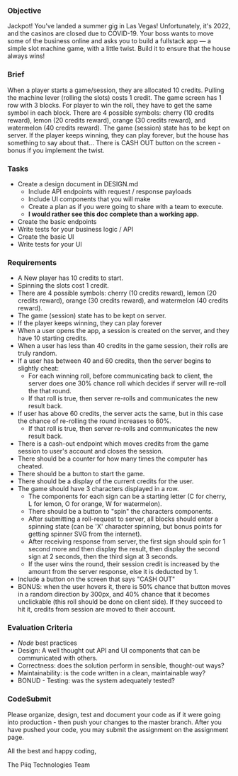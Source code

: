### Objective

Jackpot! You've landed a summer gig in Las Vegas! Unfortunately, it's 2022, and the casinos are closed due to COVID-19. Your boss wants to move some of the business online and asks you to build a fullstack app — a simple slot machine game, with a little twist. Build it to ensure that the house always wins!

### Brief

When a player starts a game/session, they are allocated 10 credits.
Pulling the machine lever (rolling the slots) costs 1 credit.
The game screen has 1 row with 3 blocks.
For player to win the roll, they have to get the same symbol in each block.
There are 4 possible symbols: cherry (10 credits reward), lemon (20 credits reward), orange (30 credits reward), and watermelon (40 credits reward).
The game (session) state has to be kept on server.
If the player keeps winning, they can play forever, but the house has something to say about that...
There is  CASH OUT button on the screen - bonus if you implement the twist.

### Tasks
  
- Create a design document in DESIGN.md
  - Include API endpoints with request / response payloads
  - Include UI components that you will make
  - Create a plan as if you were going to share with a team to execute.
  - **I would rather see this doc complete than a working app.**
- Create the basic endpoints
- Write tests for your business logic / API
- Create the basic UI
- Write tests for your UI

### Requirements

- A New player has 10 credits to start.
- Spinning the slots cost 1 credit.
- There are 4 possible symbols: cherry (10 credits reward), lemon (20 credits reward), orange (30 credits reward), and watermelon (40 credits reward).
- The game (session) state has to be kept on server.
- If the player keeps winning, they can play forever
- When a user opens the app, a session is created on the server, and they have 10 starting credits.
- When a user has less than 40 credits in the game session, their rolls are truly random.
- If a user has between 40 and 60 credits, then the server begins to slightly cheat:
  - For each winning roll, before communicating back to client, the server does one 30% chance roll which decides if server will re-roll the that round.
  - If that roll is true, then server re-rolls and communicates the new result back.
- If user has above 60 credits, the server acts the same, but in this case the chance of re-rolling the round increases to 60%.
  - If that roll is true, then server re-rolls and communicates the new result back.
- There is a cash-out endpoint which moves credits from the game session to user's account and closes the session.
- There should be a counter for how many times the computer has cheated.
- There should be a button to start the game.
- There should be a display of the current credits for the user.
- The game should have 3 characters displayed in a row.
  - The components for each sign can be a starting letter (C for cherry, L for lemon, O for orange, W for watermelon).
  - There should be a button to "spin" the characters components.
  - After submitting a roll-request to server, all blocks should enter a spinning state (can be 'X' character spinning, but bonus points for getting spinner SVG from the internet).
  - After receiving response from server, the first sign should spin for 1 second more and then display the result, then display the second sign at 2 seconds, then the third sign at 3 seconds.
  - If the user wins the round, their session credit is increased by the amount from the server response, else it is deducted by 1.
- Include a button on the screen that says "CASH OUT"
- BONUS: when the user hovers it, there is 50% chance that button moves in a random direction by 300px, and 40% chance that it becomes unclickable (this roll should be done on client side). If they succeed to hit it, credits from session are moved to their account.

### Evaluation Criteria

- *Node* best practices
- Design: A well thought out API and UI components that can be communicated with others.
- Correctness: does the solution perform in sensible, thought-out ways?
- Maintainability: is the code written in a clean, maintainable way?
- BONUD - Testing: was the system adequately tested?

### CodeSubmit

Please organize, design, test and document your code as if it were going into production - then push your changes to the master branch. After you have pushed your code, you may submit the assignment on the assignment page.

All the best and happy coding,

The Piiq Technologies Team
